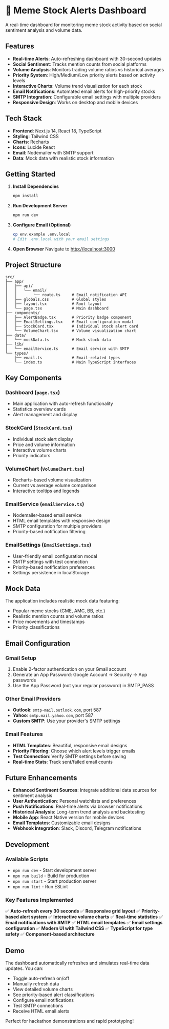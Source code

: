 # 🚀 Meme Stock Alerts Dashboard

A real-time dashboard for monitoring meme stock activity based on social sentiment analysis and volume data.

## Features

- **Real-time Alerts**: Auto-refreshing dashboard with 30-second updates
- **Social Sentiment**: Tracks mention counts from social platforms
- **Volume Analysis**: Monitors trading volume ratios vs historical averages
- **Priority System**: High/Medium/Low priority alerts based on activity levels
- **Interactive Charts**: Volume trend visualization for each stock
- **Email Notifications**: Automated email alerts for high-priority stocks
- **SMTP Integration**: Configurable email settings with multiple providers
- **Responsive Design**: Works on desktop and mobile devices

## Tech Stack

- **Frontend**: Next.js 14, React 18, TypeScript
- **Styling**: Tailwind CSS
- **Charts**: Recharts
- **Icons**: Lucide React
- **Email**: Nodemailer with SMTP support
- **Data**: Mock data with realistic stock information

## Getting Started

1. **Install Dependencies**
   ```bash
   npm install
   ```

2. **Run Development Server**
   ```bash
   npm run dev
   ```

3. **Configure Email (Optional)**
   ```bash
   cp env.example .env.local
   # Edit .env.local with your email settings
   ```

4. **Open Browser**
   Navigate to [http://localhost:3000](http://localhost:3000)

## Project Structure

```
src/
├── app/
│   ├── api/
│   │   └── email/
│   │       └── route.ts     # Email notification API
│   ├── globals.css          # Global styles
│   ├── layout.tsx           # Root layout
│   └── page.tsx             # Main dashboard
├── components/
│   ├── AlertBadge.tsx       # Priority badge component
│   ├── EmailSettings.tsx    # Email configuration modal
│   ├── StockCard.tsx        # Individual stock alert card
│   └── VolumeChart.tsx      # Volume visualization chart
├── data/
│   └── mockData.ts          # Mock stock data
├── lib/
│   └── emailService.ts      # Email service with SMTP
└── types/
    ├── email.ts             # Email-related types
    └── index.ts             # Main TypeScript interfaces
```

## Key Components

### Dashboard (`page.tsx`)
- Main application with auto-refresh functionality
- Statistics overview cards
- Alert management and display

### StockCard (`StockCard.tsx`)
- Individual stock alert display
- Price and volume information
- Interactive volume charts
- Priority indicators

### VolumeChart (`VolumeChart.tsx`)
- Recharts-based volume visualization
- Current vs average volume comparison
- Interactive tooltips and legends

### EmailService (`emailService.ts`)
- Nodemailer-based email service
- HTML email templates with responsive design
- SMTP configuration for multiple providers
- Priority-based notification filtering

### EmailSettings (`EmailSettings.tsx`)
- User-friendly email configuration modal
- SMTP settings with test connection
- Priority-based notification preferences
- Settings persistence in localStorage

## Mock Data

The application includes realistic mock data featuring:
- Popular meme stocks (GME, AMC, BB, etc.)
- Realistic mention counts and volume ratios
- Price movements and timestamps
- Priority classifications

## Email Configuration

### Gmail Setup
1. Enable 2-factor authentication on your Gmail account
2. Generate an App Password: Google Account → Security → App passwords
3. Use the App Password (not your regular password) in SMTP_PASS

### Other Email Providers
- **Outlook**: `smtp-mail.outlook.com`, port 587
- **Yahoo**: `smtp.mail.yahoo.com`, port 587
- **Custom SMTP**: Use your provider's SMTP settings

### Email Features
- **HTML Templates**: Beautiful, responsive email designs
- **Priority Filtering**: Choose which alert levels trigger emails
- **Test Connection**: Verify SMTP settings before saving
- **Real-time Stats**: Track sent/failed email counts

## Future Enhancements

- **Enhanced Sentiment Sources**: Integrate additional data sources for sentiment analysis
- **User Authentication**: Personal watchlists and preferences
- **Push Notifications**: Real-time alerts via browser notifications
- **Historical Analysis**: Long-term trend analysis and backtesting
- **Mobile App**: React Native version for mobile devices
- **Email Templates**: Customizable email designs
- **Webhook Integration**: Slack, Discord, Telegram notifications

## Development

### Available Scripts

- `npm run dev` - Start development server
- `npm run build` - Build for production
- `npm run start` - Start production server
- `npm run lint` - Run ESLint

### Key Features Implemented

✅ **Auto-refresh every 30 seconds**
✅ **Responsive grid layout**
✅ **Priority-based alert system**
✅ **Interactive volume charts**
✅ **Real-time statistics**
✅ **Email notifications with SMTP**
✅ **HTML email templates**
✅ **Email settings configuration**
✅ **Modern UI with Tailwind CSS**
✅ **TypeScript for type safety**
✅ **Component-based architecture**

## Demo

The dashboard automatically refreshes and simulates real-time data updates. You can:
- Toggle auto-refresh on/off
- Manually refresh data
- View detailed volume charts
- See priority-based alert classifications
- Configure email notifications
- Test SMTP connections
- Receive HTML email alerts

Perfect for hackathon demonstrations and rapid prototyping!
